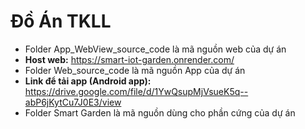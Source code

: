 # Đồ Án TKLL 
- Folder App_WebView_source_code là mã nguồn web của dự án 
 - **Host web:** https://smart-iot-garden.onrender.com/
- Folder Web_source_code là mã nguồn App của dự án 
 - **Link để tải app (Android app):** https://drive.google.com/file/d/1YwQsupMjVsueK5q--abP6jKytCu7J0E3/view
- Folder Smart Garden là mã nguồn dùng cho phần cứng của dự án




